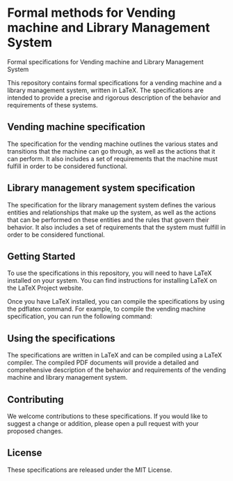# Formal methods for Vending machine and Library Management System
Formal specifications for Vending machine and Library Management System

This repository contains formal specifications for a vending machine and a library management system, written in LaTeX. The specifications are intended to provide a precise and rigorous description of the behavior and requirements of these systems.

## Vending machine specification
The specification for the vending machine outlines the various states and transitions that the machine can go through, as well as the actions that it can perform. It also includes a set of requirements that the machine must fulfill in order to be considered functional.

## Library management system specification
The specification for the library management system defines the various entities and relationships that make up the system, as well as the actions that can be performed on these entities and the rules that govern their behavior. It also includes a set of requirements that the system must fulfill in order to be considered functional.

## Getting Started
To use the specifications in this repository, you will need to have LaTeX installed on your system. You can find instructions for installing LaTeX on the LaTeX Project website.

Once you have LaTeX installed, you can compile the specifications by using the pdflatex command. For example, to compile the vending machine specification, you can run the following command:
## Using the specifications
The specifications are written in LaTeX and can be compiled using a LaTeX compiler. The compiled PDF documents will provide a detailed and comprehensive description of the behavior and requirements of the vending machine and library management system.

## Contributing
We welcome contributions to these specifications. If you would like to suggest a change or addition, please open a pull request with your proposed changes.

## License
These specifications are released under the MIT License.
